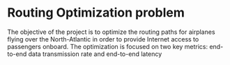 # Routing Optimization problem
The objective of the project is to optimize the routing paths for airplanes flying over the North-Atlantic in order to provide Internet access to passengers onboard. The optimization is focused on two key metrics: end- to-end data transmission rate and end-to-end latency
